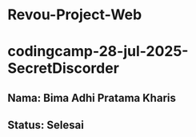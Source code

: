 # Revou-Project-Web
# codingcamp-28-jul-2025-SecretDiscorder
## Nama: Bima Adhi Pratama Kharis
## Status: Selesai
